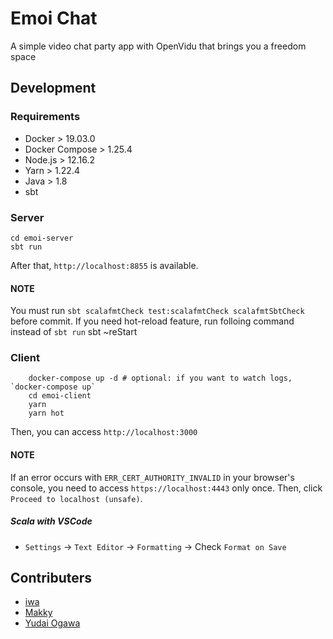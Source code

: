 # Emoi Chat

A simple video chat party app with OpenVidu that brings you a freedom space

## Development

### Requirements

- Docker > 19.03.0
- Docker Compose > 1.25.4
- Node.js > 12.16.2
- Yarn > 1.22.4
- Java > 1.8
- sbt

### Server
    cd emoi-server
    sbt run

After that, `http://localhost:8855` is available.

#### NOTE
You must run `sbt scalafmtCheck test:scalafmtCheck scalafmtSbtCheck` before commit.
If you need hot-reload feature, run folloing command instead of `sbt run`
    sbt ~reStart


### Client
```shell
    docker-compose up -d # optional: if you want to watch logs, `docker-compose up`
    cd emoi-client
    yarn
    yarn hot
```

Then, you can access `http://localhost:3000`


#### NOTE

If an error occurs with `ERR_CERT_AUTHORITY_INVALID` in your browser's console,
you need to access `https://localhost:4443` only once.
Then, click `Proceed to localhost (unsafe)`.

##### Scala with VSCode
- `Settings` -> `Text Editor` -> `Formatting` -> Check `Format on Save`


## Contributers

- [iwa](https://github.com/mananyuki)
- [Makky](https://github.com/makotofukuda)
- [Yudai Ogawa](https://github.com/yudaiogawa)
